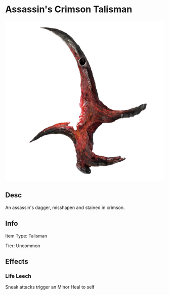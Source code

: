# Assassin's Crimson Talisman

![](Assassin'sCrimsonTalisman.png)

## Desc

An assassin's dagger, misshapen and stained in crimson.

## Info

Item Type: Talisman

Tier: Uncommon

## Effects

### Life Leech

Sneak attacks trigger an Minor Heal to self
